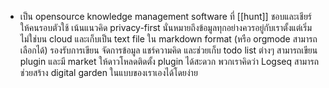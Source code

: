- เป็น opensource knowledge management software ที่ [[hunt]] ชอบและเชียร์ให้คนรอบตัวใช้ เน้นแนวคิด privacy-first นั่นหมายถึงข้อมูลทุกอย่างควรอยู่กับเราตั้งแต่เริ่มไม่ใช่บน cloud และเก็บเป็น text file ใน markdown format (หรือ orgmode สามารถเลือกได้) รองรับการเขียน จัดการข้อมูล แชร์ความคิด และช่วยเก็บ todo list ต่างๆ สามารถเขียน plugin และมี market ให้ดาวโหลดติดตั้ง plugin ได้สะดวก พวกเราคิดว่า Logseq สามารถช่วยสร้าง digital garden ในแบบของเราเองได้โดยง่าย